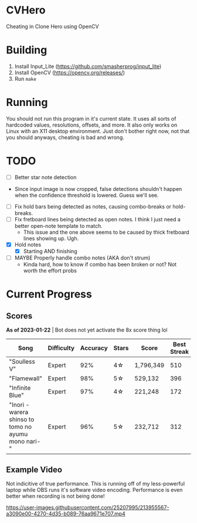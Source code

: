 # CVHero
Cheating in Clone Hero using OpenCV

# Building

1. Install Input_Lite (https://github.com/smasherprog/input_lite)
2. Install OpenCV (https://opencv.org/releases/)
3. Run `make`

# Running

You should not run this program in it's current state. It uses all sorts of hardcoded values, resolutions, offsets, and more.
It also only works on Linux with an X11 desktop environment. Just don't bother right now, not that you should anyways, cheating is bad and wrong.

# TODO

* [ ]  Better star note detection
  * Since input image is now cropped, false detections shouldn't happen when the confidence threshold is lowered. Guess we'll see.
* [ ] Fix hold bars being detected as notes, causing combo-breaks or hold-breaks.
* [ ] Fix fretboard lines being detected as open notes. I think I just need a better open-note template to match.
  * This issue and the one above seems to be caused by thick fretboard lines showing up. Ugh.
* [x] Hold notes
  * [x] Starting AND finishing
* [ ] MAYBE Properly handle combo notes (AKA don't strum)
  * Kinda hard, how to know if combo has been broken or not? Not worth the effort probs

# Current Progress

## Scores
**As of 2023-01-22** | Bot does not yet activate the 8x score thing lol

| Song | Difficulty | Accuracy | Stars | Score | Best Streak |
|-|-|-|-|-|-|
| "Soulless V" | Expert | 92% | 4☆ | 1,796,349 | 510
| "Flamewall" | Expert | 98% | 5☆ | 529,132 | 396 
| "Infinite Blue" | Expert | 97% | 4☆ | 221,248 | 172
| "Inori -warera shinso to tomo no ayumu mono nari-" | Expert | 96% | 5☆ | 232,712 | 312|

## Example Video

Not indicitive of true performance. This is running off of my less-powerful laptop while OBS runs it's software video encoding. Performance is even better when recording is not being done!

https://user-images.githubusercontent.com/25207995/213955567-a3090e00-4270-4d35-b089-76aa9671e707.mp4

